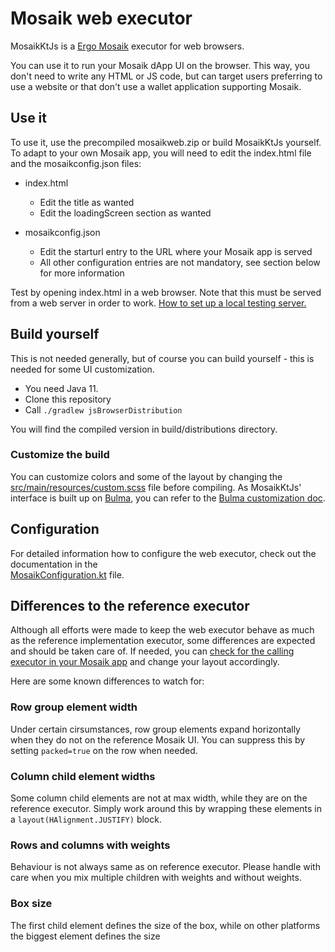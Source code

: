 # Mosaik web executor

MosaikKtJs is a [Ergo Mosaik](https://github.com/MrStahlfelge/mosaik) executor for web browsers.

You can use it to run your Mosaik dApp UI on the browser. This way, you don't need to write any HTML
or JS code, but can target users preferring to use a website or that don't use a wallet application supporting Mosaik.

## Use it

To use it, use the precompiled mosaikweb.zip or build MosaikKtJs yourself. To adapt to your own
Mosaik app, you will need to edit the index.html file and the mosaikconfig.json files:

* index.html
  * Edit the title as wanted
  * Edit the loadingScreen section as wanted

* mosaikconfig.json
  * Edit the starturl entry to the URL where your Mosaik app is served
  * All other configuration entries are not mandatory, see section below for more information

Test by opening index.html in a web browser. Note that this must be served from a web server in
order to
work. [How to set up a local testing server.](https://developer.mozilla.org/en-US/docs/Learn/Common_questions/set_up_a_local_testing_server)

## Build yourself

This is not needed generally, but of course you can build yourself - this is needed for some UI
customization.

* You need Java 11.
* Clone this repository
* Call `./gradlew jsBrowserDistribution`

You will find the compiled version in build/distributions directory.

### Customize the build

You can customize colors and some of the layout by changing the [src/main/resources/custom.scss](https://github.com/MrStahlfelge/mosaik-kt-js/blob/master/src/main/resources/custom.scss) file
before compiling. As MosaikKtJs' interface is built up on [Bulma](https://bulma.io/), you can refer
to the [Bulma customization doc](https://bulma.io/documentation/customize/variables/).

## Configuration

For detailed information how to configure the web executor, check out the documentation in the  
[MosaikConfiguration.kt](https://github.com/MrStahlfelge/mosaik-kt-js/blob/master/src/main/kotlin/org/ergoplatform/mosaik/js/MosaikConfiguration.kt)
file.

## Differences to the reference executor

Although all efforts were made to keep the web executor behave as much as the reference implementation 
executor, some differences are expected and should be taken care of. If needed, you can [check for 
the calling executor in your Mosaik app](https://github.com/MrStahlfelge/mosaik-ageusddemo/blob/6871aba205be961c27cd58255759ba9fb553a949/src/main/kotlin/org/ergoplatform/mosaik/example/ageusd/AgeUsdController.kt#L221)
and change your layout accordingly. 

Here are some known differences to watch for:

### Row group element width
Under certain cirsumstances, row group elements expand horizontally when they do not on the reference Mosaik UI. You can suppress this by setting `packed=true` on the row when needed.

### Column child element widths
Some column child elements are not at max width, while they are on the reference executor. Simply work around
this by wrapping these elements in a `layout(HAlignment.JUSTIFY)` block.

### Rows and columns with weights
Behaviour is not always same as on reference executor. Please handle with care when you mix multiple children with weights and without weights.

### Box size
The first child element defines the size of the box, while on other platforms the biggest element defines the size